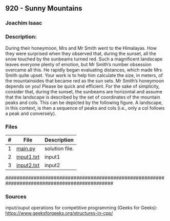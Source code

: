 ## 920 - Sunny Mountains 

### Joachim Isaac 

### Description:
During their honeymoon, Mrs and Mr Smith went to the Himalayas. How they were surprised when
they observed that, during the sunset, all the snow touched by the sunbeams turned red.
Such a magnificent landscape leaves everyone plenty of emotion, but Mr Smith’s number obsession
overcame all this. He rapidly began evaluating distances, which made Mrs Smith quite upset.
Your work is to help him calculate the size, in meters, of the mountainsides that became red as the
sun sets. Mr Smith’s honeymoon depends on you! Please be quick and efficient.
For the sake of simplicity, consider that, during the sunset, the sunbeams are horizontal and assume
that the landscape is described by the set of coordinates of the mountain peaks and cols. This can be
depicted by the following figure. A landscape, in this context, is then a sequence of peaks and cols (i.e.,
only a col follows a peak and conversely).


### Files

|   #   | File                        | Description                                                |
| :---: | --------------------------  | ---------------------------------------------------------- |
|   1   | [main.py](./main.cpp)        | solution file.                                             |
|   2   | [input1.txt](./input1.txt)  | input1                                                     |
|   3   | [input2.txt](./input2.txt)  | input2                                                     |








##############################################################################################

### Sources
input/ouput operations for competitive programming (Geeks for Geeks):
https://www.geeksforgeeks.org/structures-in-cpp/
